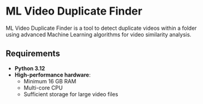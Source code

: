 # ML Video Duplicate Finder  

ML Video Duplicate Finder is a tool to detect duplicate videos within a folder using advanced Machine Learning algorithms for video similarity analysis.  

## Requirements  
- **Python 3.12**  
- **High-performance hardware**:  
  - Minimum 16 GB RAM  
  - Multi-core CPU  
  - Sufficient storage for large video files  


